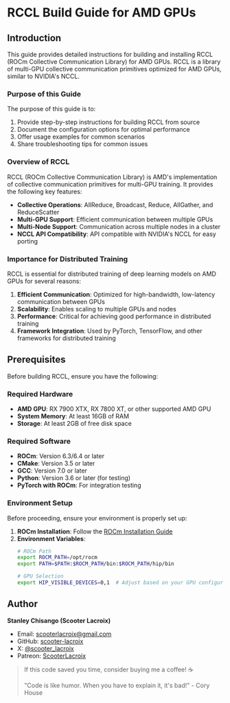 # RCCL Build Guide for AMD GPUs

## Introduction

This guide provides detailed instructions for building and installing RCCL (ROCm Collective Communication Library) for AMD GPUs. RCCL is a library of multi-GPU collective communication primitives optimized for AMD GPUs, similar to NVIDIA's NCCL.

### Purpose of this Guide

The purpose of this guide is to:

1. Provide step-by-step instructions for building RCCL from source
2. Document the configuration options for optimal performance
3. Offer usage examples for common scenarios
4. Share troubleshooting tips for common issues

### Overview of RCCL

RCCL (ROCm Collective Communication Library) is AMD's implementation of collective communication primitives for multi-GPU training. It provides the following key features:

- **Collective Operations**: AllReduce, Broadcast, Reduce, AllGather, and ReduceScatter
- **Multi-GPU Support**: Efficient communication between multiple GPUs
- **Multi-Node Support**: Communication across multiple nodes in a cluster
- **NCCL API Compatibility**: API compatible with NVIDIA's NCCL for easy porting

### Importance for Distributed Training

RCCL is essential for distributed training of deep learning models on AMD GPUs for several reasons:

1. **Efficient Communication**: Optimized for high-bandwidth, low-latency communication between GPUs
2. **Scalability**: Enables scaling to multiple GPUs and nodes
3. **Performance**: Critical for achieving good performance in distributed training
4. **Framework Integration**: Used by PyTorch, TensorFlow, and other frameworks for distributed training

## Prerequisites

Before building RCCL, ensure you have the following:

### Required Hardware

- **AMD GPU**: RX 7900 XTX, RX 7800 XT, or other supported AMD GPU
- **System Memory**: At least 16GB of RAM
- **Storage**: At least 2GB of free disk space

### Required Software

- **ROCm**: Version 6.3/6.4 or later
- **CMake**: Version 3.5 or later
- **GCC**: Version 7.0 or later
- **Python**: Version 3.6 or later (for testing)
- **PyTorch with ROCm**: For integration testing

### Environment Setup

Before proceeding, ensure your environment is properly set up:

1. **ROCm Installation**: Follow the [ROCm Installation Guide](/docs/core/rocm_installation_guide.md)
2. **Environment Variables**:
   ```bash
   # ROCm Path
   export ROCM_PATH=/opt/rocm
   export PATH=$PATH:$ROCM_PATH/bin:$ROCM_PATH/hip/bin
   
   # GPU Selection
   export HIP_VISIBLE_DEVICES=0,1  # Adjust based on your GPU configuration
   ```


## Author

**Stanley Chisango (Scooter Lacroix)**

- Email: scooterlacroix@gmail.com
- GitHub: [scooter-lacroix](https://github.com/scooter-lacroix)
- X: [@scooter_lacroix](https://x.com/scooter_lacroix)
- Patreon: [ScooterLacroix](https://patreon.com/ScooterLacroix)

> If this code saved you time, consider buying me a coffee! ☕
> 
> "Code is like humor. When you have to explain it, it's bad!" - Cory House


